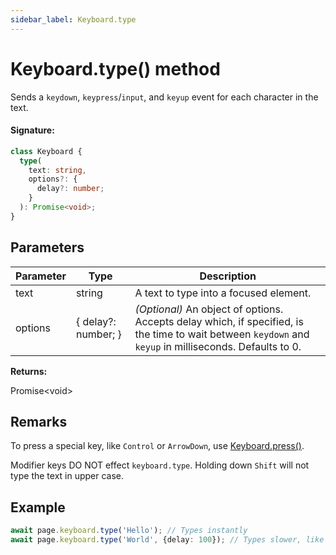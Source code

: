 ```yaml
---
sidebar_label: Keyboard.type
---
```


# Keyboard.type() method

Sends a `keydown`, `keypress`/`input`, and `keyup` event for each character in the text.

#### Signature:

```typescript
class Keyboard {
  type(
    text: string,
    options?: {
      delay?: number;
    }
  ): Promise<void>;
}
```

## Parameters

| Parameter | Type                | Description                                                                                                                                                                   |
| --------- | ------------------- | ----------------------------------------------------------------------------------------------------------------------------------------------------------------------------- |
| text      | string              | A text to type into a focused element.                                                                                                                                        |
| options   | { delay?: number; } | _(Optional)_ An object of options. Accepts delay which, if specified, is the time to wait between <code>keydown</code> and <code>keyup</code> in milliseconds. Defaults to 0. |

**Returns:**

Promise&lt;void&gt;

## Remarks

To press a special key, like `Control` or `ArrowDown`, use [Keyboard.press()](./puppeteer.keyboard.press.md).

Modifier keys DO NOT effect `keyboard.type`. Holding down `Shift` will not type the text in upper case.

## Example

```ts
await page.keyboard.type('Hello'); // Types instantly
await page.keyboard.type('World', {delay: 100}); // Types slower, like a user
```

